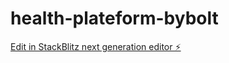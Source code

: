 # health-plateform-bybolt

[Edit in StackBlitz next generation editor ⚡️](https://stackblitz.com/~/github.com/Mayc95/health-plateform-bybolt)